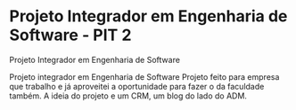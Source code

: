 #  Projeto Integrador em Engenharia de Software - PIT 2
 Projeto Integrador em Engenharia de Software

 Projeto integrador em Engenharia de Software
 Projeto feito para empresa que trabalho e já aproveitei a oportunidade para fazer o da faculdade também. A ideia do projeto e um CRM, um blog do lado do ADM. 
